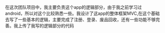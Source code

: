 在这次团队项目中，我主要负责这个app的逻辑部分，由于我之前学习过android，所以对这个比较熟悉一些。我设计了这app的整体框架MVC,在这个基础去写了一些基本的逻辑，主要完成了注册、登录、废品回收，还有一些功能不够完善。我上传了我写的逻辑部分的代码
